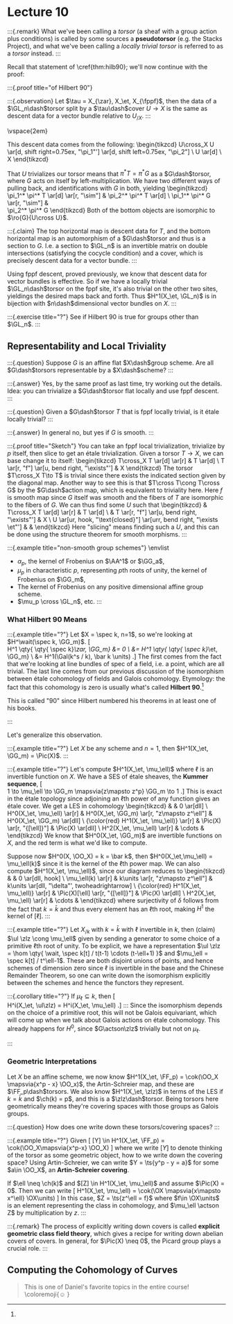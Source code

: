# Lecture 10

:::{.remark}
What we've been calling a *torsor* (a sheaf with a group action plus conditions) is called by some sources a **pseudotorsor** (e.g. the Stacks Project), and what we've been calling a *locally trivial torsor* is referred to as a *torsor* instead.
:::

Recall that statement of \cref{thm:hilb90}; we'll now continue with the proof:

:::{.proof title="of Hilbert 90"}

:::{.observation}
Let $\tau = X_{\zar}, X_\et, X_{\fppf}$, then the data of a $\GL_n\dash$torsor split by a $\tau\dash$cover $U\to X$ is the same as descent data for a vector bundle relative to $U_{/X}$.
:::

\vspace{2em}

This descent data comes from the following: 
\begin{tikzcd}
U\cross_X U
 \ar[d, shift right=0.75ex, "\pi_1"'] 
 \ar[d, shift left=0.75ex, "\pi_2"]
\\
U
  \ar[d]
\\
X 
\end{tikzcd}

That $U$ trivializes our torsor means that $\pi^* T = \pi^* G$ as a $G\dash$torsor, where $G$ acts on itself by left-multiplication.
We have two different ways of pulling back, and identifications with $G$ in both, yielding
\begin{tikzcd}
\pi_1^* \pi^* T 
  \ar[d]
  \ar[r, "\sim"]
& 
\pi_2^* \pi^* T 
  \ar[d]
\\
\pi_1^* \pi^* G
  \ar[r, "\sim"]
&  
\pi_2^* \pi^* G
\end{tikzcd}
Both of the bottom objects are isomorphic to $\ro{G}{U\cross U}$.

:::{.claim}
The top horizontal map is descent data for $T$, and the bottom horizontal map is an automorphism of a $G\dash$torsor and thus is a section to $G$.
I.e. a section to $\GL_n$ is an invertible matrix on double intersections (satisfying the cocycle condition) and a cover, which is precisely descent data for a vector bundle.
:::

Using fppf descent, proved previously, we know that descent data for vector bundles is effective.
So if we have a locally trivial $\GL_n\dash$torsor on the fppf site, it's also trivial on the other two sites, yieldings the desired maps back and forth.
Thus $H^1(X_\et, \GL_n)$ is in bijection with $n\dash$dimensional vector bundles on $X$.
:::

:::{.exercise title="?"}
See if Hilbert 90 is true for groups other than $\GL_n$.
:::

## Representability and Local Triviality

:::{.question}
Suppose $G$ is an affine flat $X\dash$group scheme.
Are all $G\dash$torsors representable by a $X\dash$scheme?
:::

:::{.answer}
Yes, by the same proof as last time, try working out the details.
Idea: you can trivialize a $G\dash$torsor flat locally and use fppf descent.
:::

:::{.question}
Given a $G\dash$torsor $T$ that is fppf locally trivial, is it étale locally trivial?
:::

:::{.answer}
In general no, but yes if $G$ is smooth.
:::

:::{.proof title="Sketch"}
You can take an fppf local trivialization, trivialize by $p$ itself, then slice to get an étale trivialization.
Given a torsor $T\to X$, we can base change it to itself:
\begin{tikzcd}
T\cross_X T 
  \ar[d]
  \ar[r]
& T 
  \ar[d]
\\
T 
  \ar[r, "f"]
  \ar[u, bend right, "\exists"']
& X 
\end{tikzcd}
The torsor $T\cross_X T\to T$ is trivial since there exists the indicated section given by the diagonal map.
Another way to see this is that $T\cross T\cong T\cross G$ by the $G\dash$action map, which is equivalent to triviality here.
Here $f$ is smooth map since $G$ itself was smooth and the fibers of $T$ are isomorphic to the fibers of $G$.
We can thus find some $U$ such that
\begin{tikzcd}
&
T\cross_X T 
  \ar[d]
  \ar[r]
& T 
  \ar[d]
\\
&
T 
  \ar[r, "f"]
  \ar[u, bend right, "\exists"']
& X 
\\
U 
  \ar[ur, hook, "\text{closed}"]
  \ar[urr, bend right, "\exists \et"']
& &
\end{tikzcd}
Here "slicing" means finding such a $U$, and this can be done using the structure theorem for smooth morphisms.
:::

:::{.example title="non-smooth group schemes"}
\envlist

- $\alpha_p$, the kernel of Frobenius on $\AA^1$ or $\GG_a$,
- $\mu_p$ in characteristic $p$, representing $p$th roots of unity, the kernel of Frobenius on $\GG_m$,
- The kernel of Frobenius on any positive dimensional affine group scheme.
- $\mu_p \cross \GL_n$, etc.
:::

### What Hilbert 90 Means

:::{.example title="?"}
Let $X = \spec k, n=1$, so we're looking at $H^\wait(\spec k, \GG_m)$.
\[  
H^1 \qty{ \qty{ \spec k}_\zar, \GG_m} 
&= 0 \\
&= 
H^1 \qty{ \qty{ \spec k}_\et, \GG_m}  \\
&=
H^1(\Gal(k^s / k), \bar k \units)
.\]
The first comes from the fact that we're looking at line bundles of spec of a field, i.e. a point, which are all trivial.
The last line comes from our previous discussion of the isomorphism between étale cohomology of fields and Galois cohomology.
Etymology: the fact that this cohomology is zero is usually what's called **Hilbert 90**.[^why_90]

[^why_90]: 
This is called "90" since Hilbert numbered his theorems in at least one of his books.

:::

Let's generalize this observation.

:::{.example title="?"}
Let $X$ be any scheme and $n=1$, then
$H^1(X_\et, \GG_m) = \Pic(X)$.
:::

:::{.example title="?"}
Let's compute $H^1(X_\et, \mu_\ell)$ where $\ell$ is an invertible function on $X$.
We have a SES of étale sheaves, the **Kummer sequence**,
\[  
1 \to \mu_\ell \to \GG_m \mapsvia{z\mapsto z^p} \GG_m \to 1
.\]
This is exact in the étale topology since adjoining an $\ell$th power of any function gives an étale cover.
We get a LES in cohomology
\begin{tikzcd}
&
&
0 \ar[dll]
\\
H^0(X_\et, \mu_\ell)
  \ar[r]
&
H^0(X_\et, \GG_m)
  \ar[r, "z\mapsto z^\ell"]
&
H^0(X_\et, \GG_m)
  \ar[dll]
\\
{\color{red} H^1(X_\et, \mu_\ell)}
  \ar[r]
&
\Pic(X)
  \ar[r, "{[\ell]}"]
&
\Pic(X)
  \ar[dll]
\\
H^2(X_\et, \mu_\ell)
  \ar[r]
&
\cdots
&
\end{tikzcd}
We know that $H^0(X_\et, \GG_m)$ are invertible functions on $X$, and the red term is what we'd like to compute.

Suppose now $H^0(X, \OO_X) = k = \bar k$, then $H^0(X_\et,\mu_\ell) = \mu_\ell(k)$ since it is the kernel of the $\ell$th power map.
We can also compute $H^1(X_\et, \mu_\ell)$, since our diagram reduces to
\begin{tikzcd}
&
&
0 \ar[dll, hook]
\\
\mu_\ell(k)
  \ar[r]
&
k\units
  \ar[r, "z\mapsto z^\ell"]
&
k\units
  \ar[dll, "\delta"', twoheadrightarrow]
\\
{\color{red} H^1(X_\et, \mu_\ell)}
  \ar[r]
&
\Pic(X)[\ell]
  \ar[r, "{[\ell]}"]
&
\Pic(X)
  \ar[dll]
\\
H^2(X_\et, \mu_\ell)
  \ar[r]
&
\cdots
&
\end{tikzcd}
where surjectivity of $\delta$ follows from the fact that $k=\bar k$ and thus every element has an $\ell$th root, making $H^1$ the kernel of $[\ell]$.
:::

:::{.example title="?"}
Let $X_{/k}$ with $k=\bar k$ with $\ell$ invertible in $k$, then (claim) $\ul \zlz \cong \mu_\ell$ given by sending a generator to some choice of a primitive $\ell$th root of unity.
To be explicit, we have a representation 
$\ul \zlz = \hom \qty{ \wait, \spec k[t] / t(t-1) \cdots (t-\ell+1) }$
and $\mu_\ell = \spec k[t] / t^\ell-1$.
These are both disjoint unions of points, and hence schemes of dimension zero since $\ell$ is invertible in the base and the Chinese Remainder Theorem, so one can write down the isomorphism explicitly between the schemes and hence the functors they represent.

:::{.corollary title="?"}
If $\mu_\ell \subseteq k$, then 
\[  
H^i(X_\et, \ul\zlz) = 
H^i(X_\et, \mu_\ell)
.\]
:::
Since the isomorphism depends on the choice of a primitive root, this will not be Galois equivariant, which will come up when we talk about Galois actions on étale cohomology.
This already happens for $H^0$, since $G\actson\zlz$ trivially but not on $\mu_\ell$.

:::

### Geometric Interpretations

Let $X$ be an affine scheme, we now know $H^1(X_\et, \FF_p) = \cok(\OO_X \mapsvia{x^p - x} \OO_x)$, the Artin-Schreier map, and these are $\FF_p\dash$torsors.
We also know $H^1(X_\et, \zlz)$ in terms of the LES if $k = \bar k$ and $\ch(k) = p$, and this is a $\zlz\dash$torsor.
Being torsors here geometrically means they're covering spaces with those groups as Galois groups.

:::{.question}
How does one write down these torsors/covering spaces?
:::

:::{.example title="?"}
Given 
\[
[Y] \in H^1(X_\et, \FF_p) = \cok(\OO_X\mapsvia{x^p-x} \OO_X)
\]
where we write $[Y]$ to denote thinking of the torsor as some geometric object, how to we write down the covering space?
Using Artin-Schreier, we can write $Y = \ts{y^p - y  = a}$ for some $a\in \OO_X$, an **Artin-Schreier covering**.

If $\ell \neq \ch(k)$ and $[Z] \in H^1(X_\et, \mu_\ell)$ and assume $\Pic(X) = 0$.
Then we can write 
\[
H^1(X_\et, \mu_\ell) = \cok(\OX \mapsvia{x\mapsto x^\ell} \OX\units)
\]
In this case, $Z = \ts{z^\ell = f}$ where $f\in \OX\units$ is an element representing the class in cohomology, and $\mu_\ell \actson Z$ by multiplication by $z$.
:::

:::{.remark}
The process of explicitly writing down covers is called **explicit geometric class field theory**, which gives a recipe for writing down abelian covers of covers.
In general, for $\Pic(X) \neq 0$, the Picard group plays a crucial role.
:::

## Computing the Cohomology of Curves

> This is one of Daniel's favorite topics in the entire course! \coloremoji{☺️ }


